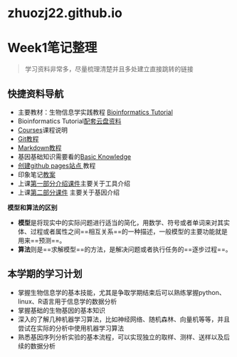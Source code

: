 # zhuozj22.github.io
# Week1笔记整理
>学习资料非常多，尽量梳理清楚并且多处建立直接跳转的链接

## 快捷资料导航
- 主要教材：生物信息学实践教程 [Bioinformatics Tutorial](https://book.ncrnalab.org/teaching/)
- Bioinformatics Tutorial[配套云盘资料](https://cloud.tsinghua.edu.cn/d/ad22768345664924b202/?p=%2F&mode=list)
- [Courses](https://www.ncrnalab.org/courses/#bioinfo2)课程说明
- [Git教程](https://www.liaoxuefeng.com/wiki/896043488029600)
- [Markdown教程](https://cloud.tsinghua.edu.cn/d/ad22768345664924b202/files/?p=%2FVideo%2FI.%20Basic%20Skills%2F0.%20Getting%20Started%2Fmarkdown-7min.mp4)
- 基因基础知识需要看的[Basic Knowledge](https://cloud.tsinghua.edu.cn/d/ad22768345664924b202/?p=%2FVideo%2F0.1%20Basic%20Knowledge&mode=list)
- [创建github pages站点 ](https://docs.github.com/zh/pages/getting-started-with-github-pages/creating-a-github-pages-site)教程
- 印象笔记[教案](https://app.yinxiang.com/fx/b46306ff-4e70-456b-9185-e0afb3e55bd4)
- 上课[第一部分介绍课件](https://cloud.tsinghua.edu.cn/d/dcbb0944631a4291b34c/?p=%2F&mode=list)主要关于工具介绍
- 上课[第二部分课件](https://cloud.tsinghua.edu.cn/d/4c56bf659c1b4ec3a004/?p=%2F%E7%AC%AC%E4%B8%80%E5%91%A8&mode=list) 主要关于基因介绍

**模型和算法的区别**
- **模型**是将现实中的实际问题进行适当的简化，用数学、符号或者单词来对其实体、过程或者属性之间==相互关系==的一种描述，一般模型的主要功能就是用来==预测==。
- **算法**则是==求解模型==的方法，是解决问题或者执行任务的==逐步过程==。
## 本学期的学习计划
- 掌握生物信息学的基本技能，尤其是争取学期结束后可以熟练掌握python、linux、R语言用于信息学的数据分析
- 掌握基础的生物基因的基本知识
- 深入的了解几种机器学习算法，比如神经网络、随机森林、向量机等等，并且尝试在实际的分析中使用机器学习算法
- 熟悉基因序列分析实验的基本流程，可以实现独立的取样、测样、送样以及后续的数据分析
